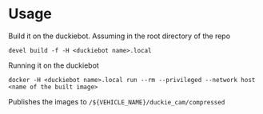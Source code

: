 # Usage

Build it on the duckiebot. Assuming in the root directory of the repo
```
devel build -f -H <duckiebot name>.local
```

Running it on the duckiebot
```
docker -H <duckiebot name>.local run --rm --privileged --network host <name of the built image>
```

Publishes the images to `/${VEHICLE_NAME}/duckie_cam/compressed`